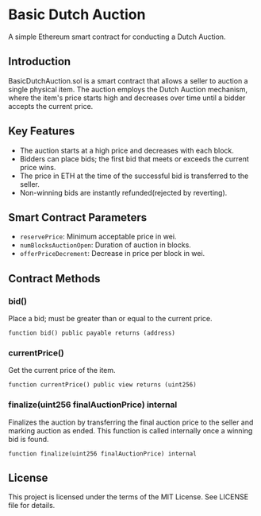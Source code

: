 # Basic Dutch Auction

A simple Ethereum smart contract for conducting a Dutch Auction.

## Introduction

BasicDutchAuction.sol is a smart contract that allows a seller to auction a single physical item. The auction employs the Dutch Auction mechanism, where the item's price starts high and decreases over time until a bidder accepts the current price.

## Key Features

- The auction starts at a high price and decreases with each block.
- Bidders can place bids; the first bid that meets or exceeds the current price wins.
- The price in ETH at the time of the successful bid is transferred to the seller.
- Non-winning bids are instantly refunded(rejected by reverting).

## Smart Contract Parameters

- `reservePrice`: Minimum acceptable price in wei.
- `numBlocksAuctionOpen`: Duration of auction in blocks.
- `offerPriceDecrement`: Decrease in price per block in wei.

## Contract Methods

### bid()

Place a bid; must be greater than or equal to the current price.

```solidity
function bid() public payable returns (address)
```
### currentPrice()
Get the current price of the item.

```solidity
function currentPrice() public view returns (uint256)
```
### finalize(uint256 finalAuctionPrice) internal

Finalizes the auction by transferring the final auction price to the seller and marking auction as ended. This function is called internally once a winning bid is found.

```solidity
function finalize(uint256 finalAuctionPrice) internal
```

## License

This project is licensed under the terms of the MIT License. See LICENSE file for details.